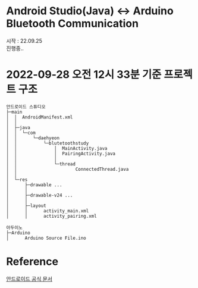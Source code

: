 # Android Studio(Java) <-> Arduino Bluetooth Communication
시작 : 22.09.25  
진행중..  

# 2022-09-28 오전 12시 33분 기준 프로젝트 구조
```console
안드로이드 스튜디오
├─main
│  │  AndroidManifest.xml
│  │
│  ├─java
│  │  └─com
│  │      └─daehyeon
│  │          └─blutetoothstudy
│  │              │  MainActivity.java
│  │              │  PairingActivity.java
│  │              │
│  │              └─thread
│  │                      ConnectedThread.java
│  │
│  └─res
│      ├─drawable ...
│      │
│      ├─drawable-v24 ...
│      │
│      ├─layout
│      │      activity_main.xml
│      │      activity_pairing.xml

아두이노
├─Arduino
│      Arduino Source File.ino
```

# Reference
[안드로이드 공식 문서](https://developer.android.com/reference/android/bluetooth/BluetoothDevice)